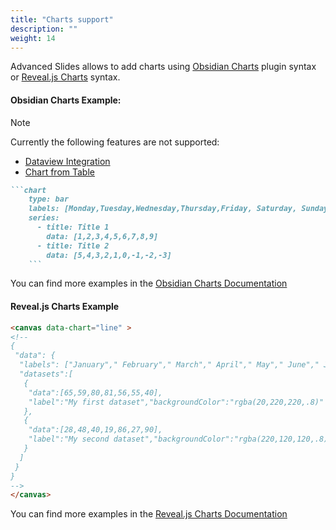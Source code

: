 ```yaml
---
title: "Charts support"
description: ""
weight: 14
---
```


Advanced Slides allows to add charts using [Obsidian Charts](https://charts.phibr0.de/) plugin syntax or [Reveal.js Charts](https://github.com/rajgoel/reveal.js-plugins/tree/master/chart#usage) syntax.

#### Obsidian Charts Example:

> [!NOTE]
> Currently the following features are not supported:
>
> - [Dataview Integration](https://charts.phibr0.de/Dataview%20Integration)
> - [Chart from Table](https://charts.phibr0.de/Chart%20from%20Table)



```md
```chart
    type: bar
    labels: [Monday,Tuesday,Wednesday,Thursday,Friday, Saturday, Sunday, "next Week", "next Month"]
    series:
      - title: Title 1
        data: [1,2,3,4,5,6,7,8,9]
      - title: Title 2
        data: [5,4,3,2,1,0,-1,-2,-3]
    ```
```

You can find more examples in the [Obsidian Charts Documentation](https://charts.phibr0.de/Chart%20Types/)

#### Reveal.js Charts Example

```md
<canvas data-chart="line" >
<!--
{
 "data": {
  "labels": ["January"," February"," March"," April"," May"," June"," July"],
  "datasets":[
   {
    "data":[65,59,80,81,56,55,40],
    "label":"My first dataset","backgroundColor":"rgba(20,220,220,.8)"
   },
   {
    "data":[28,48,40,19,86,27,90],
    "label":"My second dataset","backgroundColor":"rgba(220,120,120,.8)"
   }
  ]
 }
}
-->
</canvas>
```
You can find more examples in the [Reveal.js Charts Documentation](https://github.com/rajgoel/reveal.js-plugins/tree/master/chart#usage)

